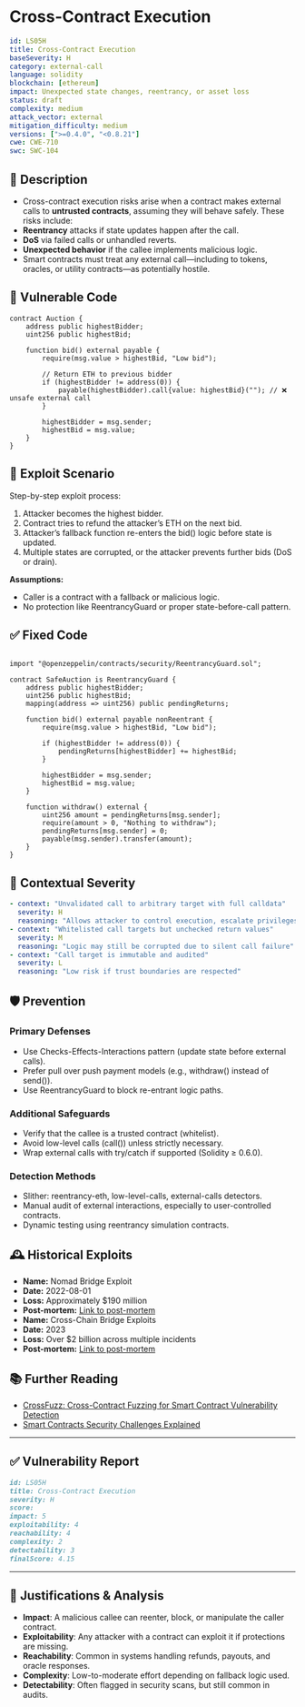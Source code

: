 # Cross-Contract Execution 

```YAML
id: LS05H
title: Cross-Contract Execution 
baseSeverity: H
category: external-call
language: solidity
blockchain: [ethereum]
impact: Unexpected state changes, reentrancy, or asset loss
status: draft
complexity: medium
attack_vector: external
mitigation_difficulty: medium
versions: [">=0.4.0", "<0.8.21"]
cwe: CWE-710
swc: SWC-104
```

## 📝 Description

- Cross-contract execution risks arise when a contract makes external calls to **untrusted contracts**, assuming they will behave safely. These risks include:
- **Reentrancy** attacks if state updates happen after the call.
- **DoS** via failed calls or unhandled reverts.
- **Unexpected behavior** if the callee implements malicious logic.
- Smart contracts must treat any external call—including to tokens, oracles, or utility contracts—as potentially hostile.

## 🚨 Vulnerable Code

```solidity
contract Auction {
    address public highestBidder;
    uint256 public highestBid;

    function bid() external payable {
        require(msg.value > highestBid, "Low bid");

        // Return ETH to previous bidder
        if (highestBidder != address(0)) {
            payable(highestBidder).call{value: highestBid}(""); // ❌ unsafe external call
        }

        highestBidder = msg.sender;
        highestBid = msg.value;
    }
}
```

## 🧪 Exploit Scenario

Step-by-step exploit process:

1. Attacker becomes the highest bidder.
2. Contract tries to refund the attacker’s ETH on the next bid.
3. Attacker’s fallback function re-enters the bid() logic before state is updated.
4. Multiple states are corrupted, or the attacker prevents further bids (DoS or drain).

**Assumptions:**

- Caller is a contract with a fallback or malicious logic.
- No protection like ReentrancyGuard or proper state-before-call pattern.

## ✅ Fixed Code

```solidity

import "@openzeppelin/contracts/security/ReentrancyGuard.sol";

contract SafeAuction is ReentrancyGuard {
    address public highestBidder;
    uint256 public highestBid;
    mapping(address => uint256) public pendingReturns;

    function bid() external payable nonReentrant {
        require(msg.value > highestBid, "Low bid");

        if (highestBidder != address(0)) {
            pendingReturns[highestBidder] += highestBid;
        }

        highestBidder = msg.sender;
        highestBid = msg.value;
    }

    function withdraw() external {
        uint256 amount = pendingReturns[msg.sender];
        require(amount > 0, "Nothing to withdraw");
        pendingReturns[msg.sender] = 0;
        payable(msg.sender).transfer(amount);
    }
}
```

## 🧭 Contextual Severity

```yaml
- context: "Unvalidated call to arbitrary target with full calldata"
  severity: H
  reasoning: "Allows attacker to control execution, escalate privileges, or drain funds"
- context: "Whitelisted call targets but unchecked return values"
  severity: M
  reasoning: "Logic may still be corrupted due to silent call failure"
- context: "Call target is immutable and audited"
  severity: L
  reasoning: "Low risk if trust boundaries are respected"
```

## 🛡️ Prevention

### Primary Defenses

- Use Checks-Effects-Interactions pattern (update state before external calls).
- Prefer pull over push payment models (e.g., withdraw() instead of send()).
- Use ReentrancyGuard to block re-entrant logic paths.

### Additional Safeguards

- Verify that the callee is a trusted contract (whitelist).
- Avoid low-level calls (call()) unless strictly necessary.
- Wrap external calls with try/catch if supported (Solidity ≥ 0.6.0).

### Detection Methods

- Slither: reentrancy-eth, low-level-calls, external-calls detectors.
- Manual audit of external interactions, especially to user-controlled contracts.
- Dynamic testing using reentrancy simulation contracts.

## 🕰️ Historical Exploits

- **Name:** Nomad Bridge Exploit 
- **Date:** 2022-08-01 
- **Loss:** Approximately $190 million 
- **Post-mortem:** [Link to post-mortem](https://rekt.news/nomad-rekt/) 
- **Name:** Cross-Chain Bridge Exploits 
- **Date:** 2023 
- **Loss:** Over $2 billion across multiple incidents 
- **Post-mortem:** [Link to post-mortem](https://coinlaw.io/smart-contract-security-risks-and-audits-statistics/) 

## 📚 Further Reading

- [CrossFuzz: Cross-Contract Fuzzing for Smart Contract Vulnerability Detection](https://www.sciencedirect.com/science/article/pii/S0167642323001582) 
- [Smart Contracts Security Challenges Explained](https://www.lcx.com/smart-contracts-security-challenges-explained/) 
 
--- 

## ✅ Vulnerability Report 

```markdown
id: LS05H
title: Cross-Contract Execution
severity: H
score:
impact: 5         
exploitability: 4 
reachability: 4   
complexity: 2     
detectability: 3  
finalScore: 4.15
```

---

## 📄 Justifications & Analysis

- **Impact**: A malicious callee can reenter, block, or manipulate the caller contract.
- **Exploitability**: Any attacker with a contract can exploit it if protections are missing.
- **Reachability**: Common in systems handling refunds, payouts, and oracle responses.
- **Complexity**: Low-to-moderate effort depending on fallback logic used.
- **Detectability**: Often flagged in security scans, but still common in audits.
